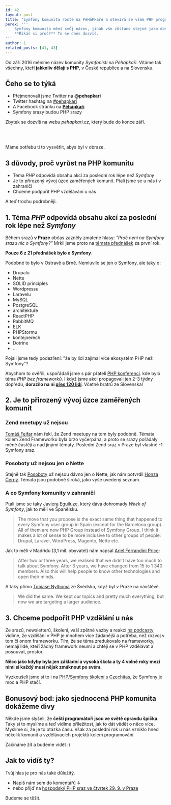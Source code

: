```yaml
---
id: 42
layout: post
title: "Symfony komunita roste na PéHáPkaře a otevírá se všem PHP programátorům"
perex: '''
    Symfony komunita mění svůj název, jinak vše zůstane stejné jako dosud.
    **Říkáš si proč?** To se dnes dozvíš.
'''
author: 1
related_posts: [41, 43]
---
```


Od září 2016 měníme název komunity *Symfonisti* na *Péhápkaři*.
Vítáme tak všechny, kteří **jakkoliv dělají s PHP**, v České republice a na Slovensku.

## Čeho se to týká

- Přejmenovali jsme Twitter na **[@pehapkari](http://twitter.com/pehapkari)**
- Twitter hashtag na [#pehapkari](http://twitter.com/#pehapkari)
- A Facebook stránku na **[Péhápkaři](https://www.facebook.com/pehapkari)**
- Symfony srazy budou PHP srazy

Zbytek se dozvíš na webu *pehapkari.cz*, který bude do konce září.

<br>
<br>

Máme potřebu ti to vysvětlit, abys byl v obraze.

## 3 důvody, proč vyrůst na PHP komunitu

- Téma *PHP* odpovídá obsahu akcí za poslední rok lépe než *Symfony*
- Je to přirozený vývoj úzce zaměřených komunit. Ptali jsme se u nás i v zahraničí
- Chceme podpořit PHP vzdělávání u nás

A teď trochu podrobněji.


## 1. Téma *PHP* odpovídá obsahu akcí za poslední rok lépe než *Symfony*

Během srazů **v Praze** občas zazněly zmatené hlasy: *"Proč není na Symfony srazu nic o Symfony?"* Mrkli jsme proto na [témata přednášek](https://www.youtube.com/channel/UCTBgI1P8xIn2pp2BBHbv5mg/videos) za první rok.

**Pouze 6 z 21 přednášek bylo o Symfony**.

Podobné to bylo v Ostravě a Brně. Nemluvilo se jen o Symfony, ale taky o:

- Drupalu
- Nette
- SOLID principles
- Wordpressu
- Laravelu
- MySQL
- PostgreSQL
- architektuře
- ReactPHP
- RabbitMQ
- ELK
- PHPStormu
- kontejnerech
- Dotrine
- ...

Pojali jsme tedy podezření: "že by lidi zajímal více ekosystém PHP než Symfony"?

Abychom to ověřili, uspořádali jsme s pár přáteli [PHP konferenci](http://phpprague.cz).
kde bylo téma *PHP bez frameworků*. I když jsme akci propagovali jen 2-3 týdny dopředu, **dorazilo na ni [přes 120 lidí](http://srazy.info/PHPPrague/6496)**.
Včetně bratrů ze Slovenska!


## 2. Je to přirozený vývoj úzce zaměřených komunit

### Zend meetupy už nejsou

[Tomáš Fejfar](https://twitter.com/tomasfejfar) nám řekl, že Zend meetupy na tom byly podobně.
Témata kolem Zend Frameworku byla brzo vyčerpána, a proto se srazy pořádaly méně častěji a nad jinými tématy. Poslední Zend sraz v Praze byl vlastně -1. Symfony sraz.

### Posoboty už nejsou jen o Nette

Stejně tak [Posoboty](https://www.posobota.cz/) už nejsou dávno jen o Nette, jak nám potvrdil [Honza Černý](https://twitter.com/iamchemix).
Témata jsou podobně široká, jako výše uvedený seznam.

### A co Symfony komunity v zahraničí

Ptali jsme se taky [Javiera Eguiluze](https://twitter.com/javiereguiluz), který dává dohromady *Week of Symfony*, jak to měli ve Španělsku.

> The move that you propose is the exact same thing that happened to every Symfony user group in Spain (except for the Barcelona group). All of them are now PHP Group instead of Symfony Group. I think it makes a lot of sense to be more inclusive to other groups of people: Drupal, Laravel, WordPress, Magento, Nette etc.​

Jak to měli v Madridu (3,1 mil. obyvatel) nám napsal [Ariel Ferrandini Price](https://twitter.com/aferrandini):
> After two or three years, we realised that we didn’t have too much to talk about Symfony.
> After 3 years, we have changed from 15 to 1 340 members.
> Also this will help people to know other technologies and open their minds.

A taky přímo [Tobiase Nylhoma](https://twitter.com/tobiasnyholm) ze Švédska, když byl v Praze na návštěvě.

> We did the same. We kept our topics and pretty much everything, but now we are targeting a larger audience.


## 3. Chceme podpořit PHP vzdělání u nás

Ze srazů, newsletterů, školení, vaší zpětné vazby a reakcí [na podcasty](http://nejenophp.cz/) vidíme, že vzdělání v PHP je mnohem více žádanější a potřeba, než rozvoj v tom či onom frameworku. Tím, že se téma zredukovalo na frameworky, nemají lidé, kteří žádný framework neumí a chtějí se v PHP vzdělávat a posouvat, prostor.

**Něco jako kdyby byla jen základní a vysoká škola a ty 4 volné roky mezi nimi si každý musí nějak zmáknout po svém.**

Vyzkoušeli jsme si to i na [PHP/Symfony školení s Czechitas](https://www.facebook.com/events/129438077476969/), že Symfony je moc a PHP stačí.


## Bonusový bod: jako sjednocená PHP komunita dokážeme divy

Někde jsme slyšeli, že **čeští programátoři jsou ve světě opravdu špička**. Taky si to myslíme a teď vidíme příležitost,
jak to dát vědět o něco více. Myslíme si, že je to otázka času. Však za poslední rok u nás vzniklo hned několik komunit a vzdělávacích projektů kolem programování.

Začínáme žít a budeme vidět :)


## Jak to vidíš ty?

Tvůj hlas je pro nás také důležitý.

- Napiš nám sem do komentářů ↓
- nebo přijď na [hospodský PHP sraz ve čtvrtek 29. 9. v Praze](https://www.facebook.com/events/759606430848460/)

Budeme se těšit.



